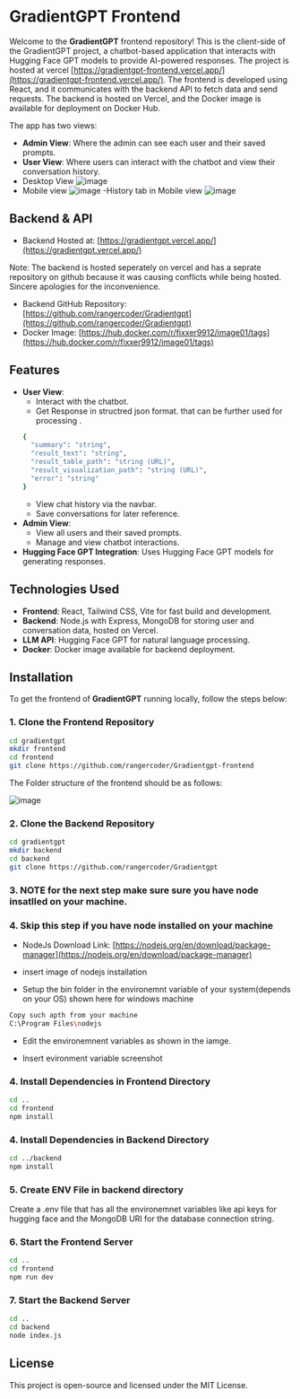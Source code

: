 # GradientGPT Frontend

Welcome to the **GradientGPT** frontend repository! This is the client-side of the GradientGPT project, a chatbot-based application that interacts with Hugging Face GPT models to provide AI-powered responses.
The project is hosted at vercel [https://gradientgpt-frontend.vercel.app/](https://gradientgpt-frontend.vercel.app/).
The frontend is developed  using React, and it communicates with the backend API to fetch data and send requests.
The backend is hosted on Vercel, and the Docker image is available for deployment on Docker Hub. 

The app has two views: 
- **Admin View**: Where the admin can see each user and their saved prompts.
- **User View**: Where users can interact with the chatbot and view their conversation history.
- Desktop View
  ![image](https://github.com/user-attachments/assets/0664da92-9f0c-4a1a-bdf5-3b2e3eb6ff34)
- Mobile view
  ![image](https://github.com/user-attachments/assets/05625157-799b-4226-a48b-ba33f3d71997)
-History tab in Mobile view
![image](https://github.com/user-attachments/assets/2ba0bba2-b13e-4267-b9e7-14ec84f6cc61)



## Backend & API
- Backend Hosted at: [https://gradientgpt.vercel.app/](https://gradientgpt.vercel.app/)

Note: The backend is hosted seperately on vercel and has a seprate repository on github because it was causing conflicts while being hosted. Sincere  apologies for the inconvenience.
- Backend GitHub Repository: [https://github.com/rangercoder/Gradientgpt](https://github.com/rangercoder/Gradientgpt)
- Docker Image: [https://hub.docker.com/r/fixxer9912/image01/tags](https://hub.docker.com/r/fixxer9912/image01/tags)

## Features
- **User View**: 
  - Interact with the chatbot.
  - Get Response in structred json  format. that can be further used for processing .
  ```bash
  {
    "summary": "string",
    "result_text": "string",
    "result_table_path": "string (URL)",
    "result_visualization_path": "string (URL)",
    "error": "string"
  } 
  ```
  - View chat history via the navbar.
  - Save conversations for later reference.
- **Admin View**: 
  - View all users and their saved prompts.
  - Manage and view chatbot interactions.
- **Hugging Face GPT Integration**: Uses Hugging Face GPT models for generating responses.
  
## Technologies Used
- **Frontend**: React, Tailwind CSS, Vite for fast build and development.
- **Backend**: Node.js with Express, MongoDB for storing user and conversation data, hosted on Vercel.
- **LLM API**: Hugging Face GPT for natural language processing.
- **Docker**: Docker image available for backend deployment.

## Installation

To get the frontend of **GradientGPT** running locally, follow the steps below:

### 1. Clone the Frontend Repository
```bash
cd gradientgpt
mkdir frontend
cd frontend
git clone https://github.com/rangercoder/Gradientgpt-frontend
```
The Folder structure of the  frontend should be as follows:

![image](https://github.com/user-attachments/assets/da0d89b2-dc25-4807-be3a-e5329378d2b1)
### 2. Clone the Backend Repository
```bash
cd gradientgpt
mkdir backend 
cd backend
git clone https://github.com/rangercoder/Gradientgpt
```

### 3. NOTE for the next step make sure sure you have node insatlled on your machine.

### 4. Skip this step if you have node installed on your machine 

- NodeJs Download Link: [https://nodejs.org/en/download/package-manager](https://nodejs.org/en/download/package-manager)

- insert image  of nodejs installation

- Setup the bin folder in the environemnt variable of your system(depends on your OS)
shown here for windows machine 

```bash
Copy such apth from your machine 
C:\Program Files\nodejs
```

- Edit the environemnent variables as shown in the iamge.

- Insert evironment variable screenshot

### 4. Install Dependencies in Frontend Directory
```bash
cd ..
cd frontend
npm install
```
### 4. Install Dependencies in Backend Directory
```bash
cd ../backend
npm install
```
### 5. Create ENV File in backend directory 
Create a .env file that has all the environemnet variables like api keys for hugging face and the MongoDB URI for the database connection string.
### 6.  Start the Frontend Server
```bash
cd ..
cd frontend 
npm run dev 
```
### 7.  Start the Backend Server
```bash
cd ..
cd backend
node index.js
```
## License
This project is open-source and licensed under the MIT License.



